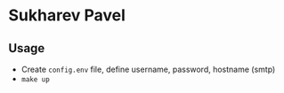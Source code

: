 # Sukharev Pavel

## Usage

- Create `config.env` file, define username, password, hostname (smtp)
- `make up`
